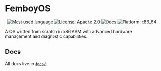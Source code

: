 # FemboyOS 

<div align="center">
  <!-- Badges -->
  <p>
    <a href="https://github.com/ilikepancakes/femboykernel/">
      <img src="https://img.shields.io/github/languages/top/ilikepancakes-ink/femboykernel?logo=pastebin&label=" alt="Most used language">
    </a>
    <a href="LICENSE"><img src="https://img.shields.io/badge/license-Apache-blue.svg" alt="License: Apache 2.0"></a>
    <a href="docs/Main.md"><img src="https://img.shields.io/badge/docs-available-brightgreen.svg" alt="Docs"></a>
    <img src="https://img.shields.io/badge/platform-x86__64-lightgrey.svg" alt="Platform: x86_64">
  </p>
</div>

A OS written from scratch in x86 ASM with advanced hardware management and diagnostic capabilities.

## Docs

All docs live in [`docs/`](docs/Main.md).